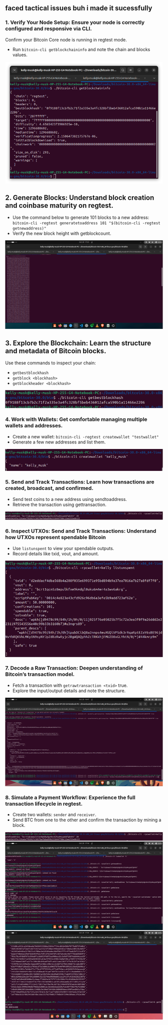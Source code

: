 ## faced tactical issues buh i made it sucessfully 

### 1. Verify Your Node Setup: Ensure your node is correctly configured and responsive via CLI.
Confirm your Bitcoin Core node is running in regtest mode.
- Run `bitcoin-cli getblockchaininfo` and note the chain and blocks values.
<img src="./submission/blockchain info.png">

## 2. Generate Blocks: Understand block creation and coinbase maturity on regtest.
- Use the command below to generate 101 blocks to a new address:
`bitcoin-cli -regtest generatetoaddress 101 "$(bitcoin-cli -regtest getnewaddress)"`
- Verify the new block height with getblockcount.
<img src="./submission/blocks mined.png">

## 3. Explore the Blockchain: Learn the structure and metadata of Bitcoin blocks.
Use these commands to inspect your chain:
- `getbestblockhash`
- `getblock <blockhash>`
- `getblockheader <blockhash>`
<img src="./submission/bestblockchainhash.png">

### 4. Work with Wallets: Get comfortable managing multiple wallets and addresses.
- Create a new wallet: `bitcoin-cli -regtest createwallet "testwallet"`
- Generate a few new addresses and list them.
<img src="./submission/create wallet.png">

### 5. Send and Track Transactions: Learn how transactions are created, broadcast, and confirmed.
- Send test coins to a new address using sendtoaddress.
- Retrieve the transaction using gettransaction.
<img src="./submission/hurray made my first transaction.png">

### 6. Inspect UTXOs: Send and Track Transactions: Understand how UTXOs represent spendable Bitcoin
- Use `listunspent` to view your spendable outputs.
- Record details like txid, vout, and amount.
<img src="./submission/fixed the error from the listunspent utxo.png">

### 7. Decode a Raw Transaction: Deepen understanding of Bitcoin’s transaction model.
- Fetch a transaction with `getrawtransaction <txid>` true.
- Explore the input/output details and note the structure.
<img src="./submission/transaction by txid.png">

### 8. Simulate a Payment Workflow: Experience the full transaction lifecycle in regtest.
- Create two wallets: `sender` and `receiver`.
- Send BTC from one to the other and confirm the transaction by mining a block.
<img src="./submission/hurray made my first transaction.png">
<img src="./submission/me facing error after sending  btc without minnig.png">
<img src="./submission/my balance after transfer.png">